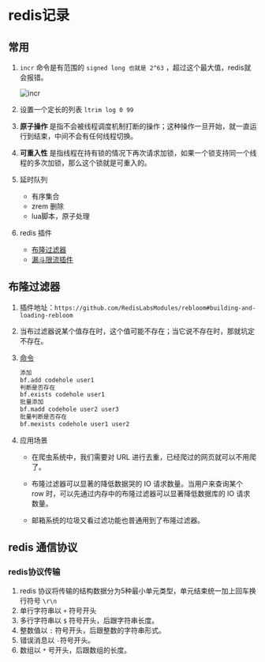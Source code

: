 # redis记录

## 常用

1. `incr` 命令是有范围的 `signed long 也就是 2^63` ，超过这个最大值，redis就会报错。

   ![incr](/Users/machunyu/Documents/GitHub/Mynote/Redis笔记/image/incr.png)

2. 设置一个定长的列表 `ltrim log 0 99`

3. **原子操作** 是指不会被线程调度机制打断的操作；这种操作一旦开始，就一直运行到结束，中间不会有任何线程切换。

4. **可重入性** 是指线程在持有锁的情况下再次请求加锁，如果一个锁支持同一个线程的多次加锁，那么这个锁就是可重入的。

5. 延时队列

   * 有序集合
   * zrem 删除
   * lua脚本，原子处理

6. redis 插件

   * [布隆过滤器](https://github.com/RedisLabsModules/rebloom#building-and-loading-rebloom)
   * [漏斗限流插件](https://github.com/brandur/redis-cell)

## 布隆过滤器

1. 插件地址：`https://github.com/RedisLabsModules/rebloom#building-and-loading-rebloom`

2. 当布过滤器说某个值存在时，这个值可能不存在；当它说不存在时，那就坑定不存在。

3. [命令](https://github.com/RedisLabsModules/rebloom/blob/master/docs/Bloom_Commands.md)

   ```html
   添加
   bf.add codehole user1
   判断是否存在
   bf.exists codehole user1
   批量添加
   bf.madd codehole user2 user3
   批量判断是否存在
   bf.mexists codehole user1 user2
   ```

4. 应用场景

   * 在爬虫系统中，我们需要对 URL 进行去重，已经爬过的网页就可以不用爬了。

   * 布隆过滤器可以显著的降低数据哭的 IO 请求数量。当用户来查询某个 row 时，可以先通过内存中的布隆过滤器可以显著降低数据库的 IO 请求数量。

   * 邮箱系统的垃圾又看过滤功能也普通用到了布隆过滤器。

## redis 通信协议

### redis协议传输

1. redis 协议将传输的结构数据分为5种最小单元类型，单元结束统一加上回车换行符号 `\r\n`
2. 单行字符串以 `+` 符号开头
3. 多行字符串以 `$` 符号开头，后跟字符串长度。
4. 整数值以 `:` 符号开头，后跟整数的字符串形式。
5. 错误消息以 `-`符号开头。
6. 数组以 `*` 号开头，后跟数组的长度。

